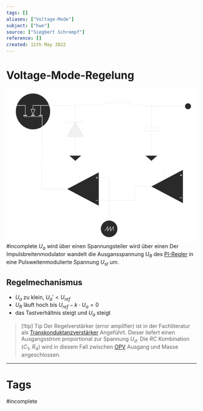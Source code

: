 ```yaml
---
tags: []
aliases: ["Voltage-Mode"]
subject: ["hwe"]
source: ["Siegbert Schrempf"]
reference: []
created: 11th May 2022
---
```


# Voltage-Mode-Regelung
![Untitled Diagram 3](hwe/assets/Untitled%20Diagram%203.svg) #incomplete 
$U_{a}$ wird über einen Spannungsteiler wird über einen 
Der Impulsbreitenmodulator wandelt die Ausgansspannung $U_{R}$ des [PI-Regler](mess-technik/PI-Regler.md) in eine Pulsweitenmodulierte Spannung $U_{st}$ um.

## Regelmechanismus
- $U_{a}$ zu klein, $U_{a}' < U_{ref}$
- $U_{R}$ läuft hoch bis $U_{ref}-k\cdot U_{a} = 0$
- das Tastverhältnis steigt und $U_{a}$ steigt

> [!tip] Tip
> Der Regelverstärker (error amplifier) ist in der Fachliteratur als [Transkonduktanzverstärker](hwe/Transkonduktanzverstärker.md) Angeführt.
> Dieser liefert einen Ausgangsstrom proportional zur Spannung $U_{d}$.
> Die $RC$ Kombination ($C_{1}$, $R_{4}$) wird in diesem Fall zwischen [OPV](hwe/Operations-Verstärker.md) Ausgang und Masse angeschlossen.
 

---
# Tags
#incomplete 